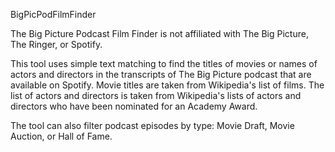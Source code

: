 BigPicPodFilmFinder

The Big Picture Podcast Film Finder is not affiliated with The Big Picture, The Ringer, or Spotify. 

This tool uses simple text matching to find the titles of movies or names of actors and directors in the transcripts of The Big Picture podcast that are available on 
Spotify. Movie titles are taken from Wikipedia's list of films. The list of actors and directors is taken from Wikipedia's lists of actors and directors who have been 
nominated for an Academy Award.

The tool can also filter podcast episodes by type: Movie Draft, Movie Auction, or Hall of Fame.
